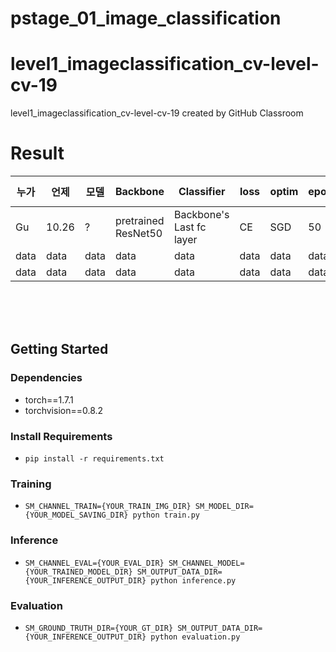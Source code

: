 # pstage_01_image_classification

# level1_imageclassification_cv-level-cv-19
level1_imageclassification_cv-level-cv-19 created by GitHub Classroom

# Result
|누가|언제|모델|Backbone|Classifier|loss|optim|epochs|seed|batch|lr|acc|F1-Score|
|---|---|---|---|---|---|---|---|---|---|---|---|---|
|Gu|10.26| ? |pretrained ResNet50| Backbone's Last fc layer|CE|SGD|50|42|64|1e-3|54.9365|0.5080|
|data|data|data|data|data|data|data|data|data|data|data|
|data|data|data|data|data|data|data|data|data|data|data|

<br>
<br>
<br>

## Getting Started    
### Dependencies
- torch==1.7.1
- torchvision==0.8.2                                                              

### Install Requirements
- `pip install -r requirements.txt`

### Training
- `SM_CHANNEL_TRAIN={YOUR_TRAIN_IMG_DIR} SM_MODEL_DIR={YOUR_MODEL_SAVING_DIR} python train.py`

### Inference
- `SM_CHANNEL_EVAL={YOUR_EVAL_DIR} SM_CHANNEL_MODEL={YOUR_TRAINED_MODEL_DIR} SM_OUTPUT_DATA_DIR={YOUR_INFERENCE_OUTPUT_DIR} python inference.py`

### Evaluation
- `SM_GROUND_TRUTH_DIR={YOUR_GT_DIR} SM_OUTPUT_DATA_DIR={YOUR_INFERENCE_OUTPUT_DIR} python evaluation.py`
